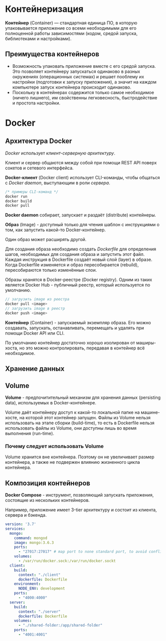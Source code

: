 # Контейнеризация

**Контейнер** (Container) — стандартная единица ПО, в которую упаковывается приложение со всеми необходимыми для его полноценной работы зависимостями (кодом, средой запуска, библиотеками и настройками).

## Преимущества контейнеров
* Возможность упаковать приложение вместе с его средой запуска. Это позволяет контейнеру запускаться одинаково в разных окружениях (операционных системах) и решает пооблему их настройки (подготовки к запуску приложения), а значит на каждом компьютере запуск контейнера происходит одинаково. 
* Поскольку в контейнерах содержится только самое необходимое (ничего лишнего), им свойственны легковесность, быстродействие и простота настройки.

# Docker

## Архитектура Docker

*Docker* использует *клиент-серверную архитектуру*. 

Клиент и сервер общаются между собой при помощи REST API поверх сокетов и сетевого интерфейса.

**Docker-клиент** (Docker client) использует CLI-команды, чтобы общаться с *Docker daemon*, выступающим в роли *сервера*.
```js
/* примеры CLI-команд */
docker run
docker build
docker pull
```
**Docker daemon** собирает, запускает и раздаёт (distribute) контейнеры.

**Образ** (Image) - доступный только для чтения шаблон с инструкциями о том, как запустить какой-то Docker-контейнер. 

Один образ может расширять другой.

Для создания образа необходимо создать *Dockerfile* для определения шагов, необходимых для создания образа и запустить этот файл. Каждая инструкция в Dockerfile создаёт новый слой (layer) в образе. Когда Dockerfile изменяется и образ пересобирается (rebuild), пересобираются только изменённые слои.

Образы хранятся в Docker-реестре (Docker registry). Одним из таких является Docker Hub - публичный реестр, который используется по умолчанию.
```js
// загрузить image из реестра
docker pull <image>
// загрузить image в реестр
docker push <image>
```

**Контейнер** (Container) - запускаемый экземпляр образа. Его можно создавать, запускать, останавливать, перемещать и удалять при помощи Docker API или CLI.

По умолчанию контейнер достаточно хорошо изолирован от маширы-хоста, но это можно контролировать, передавая в контейнер всё необходимое.

## Хранение данных

## Volume

**Volume** - предпочитительный механизм для хранения данных (persisting data), используемых в Docker-контейнере.

Volume даёт контейнеру доступ к какой-то локальной папке на машине-хосте, на которой этот контейнер запущен. Файлы из Volume нельзя использовать на этапе сборки (build-time), то есть в Dockerfile нельзя использовать файлы из Volume, они доступны лишь во время выполнения (run-time).

### Почему следует использовать Volume

Volume хранится вне контейнера. Поэтому он не увеличивает размер контейнера, а также не подвержен влиянию жизненного цикла контейнера.


## Композиция контейнеров

**Docker Compose** - инструмент, позволяющий запускать приложения, состоящие из нескольких контейнеров.

Например, приложение имеет 3-tier архитектуру и состоит из клиента, сервера и бэкенда.
```yaml
version: '3.7'
services:
  mongo:
    command: mongod
    image: mongo:3.6.3
    ports:
      - "27017:27017" # map port to none standard port, to avoid conflicts with locally installed mongodb
    volumes:
      - /var/run/docker.sock:/var/run/docker.sockt
  client:
    build:
      context: "./client"
      dockerfile: Dockerfile
    environment:
      NODE_ENV: development
    ports:
      - "4000:4000"
  server:
    build:
      context: "./server"
      dockerfile: Dockerfile
    volumes: 
      - "./shared-folder:/app/shared-folder"
    ports:
      - "4001:4001"
```

